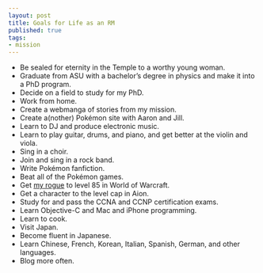 ```yaml
---
layout: post
title: Goals for Life as an RM
published: true
tags:
- mission
---
```


 * Be sealed for eternity in the Temple to a worthy young woman.
 * Graduate from ASU with a bachelor’s degree in physics and make it into a PhD program.
 * Decide on a field to study for my PhD.
 * Work from home.
 * Create a webmanga of stories from my mission.
 * Create a(nother) Pokémon site with Aaron and Jill.
 * Learn to DJ and produce electronic music.
 * Learn to play guitar, drums, and piano, and get better at the violin and viola.
 * Sing in a choir.
 * Join and sing in a rock band.
 * Write Pokémon fanfiction.
 * Beat all of the Pokémon games.
 * Get [my rogue][] to level 85 in World of Warcraft.
 * Get a character to the level cap in Aion.
 * Study for and pass the CCNA and CCNP certification exams.
 * Learn Objective-C and Mac and iPhone programming.
 * Learn to cook.
 * Visit Japan.
 * Become fluent in Japanese.
 * Learn Chinese, French, Korean, Italian, Spanish, German, and other languages.
 * Blog more often.

[my rogue]: /wow.html
